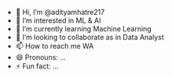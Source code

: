 - 👋 Hi, I’m @adityamhatre217
- 👀 I’m interested in ML & AI
- 🌱 I’m currently learning Machine Learning
- 💞️ I’m looking to collaborate as in Data Analyst
- 📫 How to reach me WA
- 😄 Pronouns: ...
- ⚡ Fun fact: ...

<!---
adityamhatre217/adityamhatre217 is a ✨ special ✨ repository because its `README.md` (this file) appears on your GitHub profile.
You can click the Preview link to take a look at your changes.
--->
